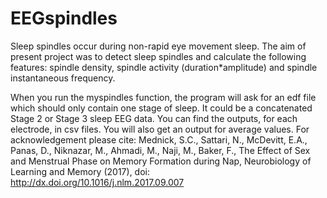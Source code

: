 # EEGspindles
Sleep spindles occur during non-rapid eye movement sleep. The aim of present project was to detect sleep spindles and 
calculate the following features: spindle density, spindle activity (duration*amplitude) and spindle instantaneous frequency. 

When you run the myspindles function, the program will ask for an edf file which should only contain one stage of sleep.
It could be a concatenated Stage 2 or Stage 3 sleep EEG data. You can find the outputs, for each electrode, in csv files. 
You will also get an output for average values.
For acknowledgement please cite: Mednick, S.C., Sattari, N., McDevitt, E.A., Panas, D., Niknazar, M., Ahmadi, M., Naji,
M., Baker, F., The Effect of Sex and Menstrual Phase on Memory Formation during Nap, Neurobiology of Learning
and Memory (2017), doi: http://dx.doi.org/10.1016/j.nlm.2017.09.007
